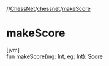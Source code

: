 //[ChessNet](../../index.md)/[chessnet](index.md)/[makeScore](make-score.md)

# makeScore

[jvm]\
fun [makeScore](make-score.md)(mg: [Int](https://kotlinlang.org/api/latest/jvm/stdlib/kotlin/-int/index.html), eg: [Int](https://kotlinlang.org/api/latest/jvm/stdlib/kotlin/-int/index.html)): [Score](-score/index.md)

